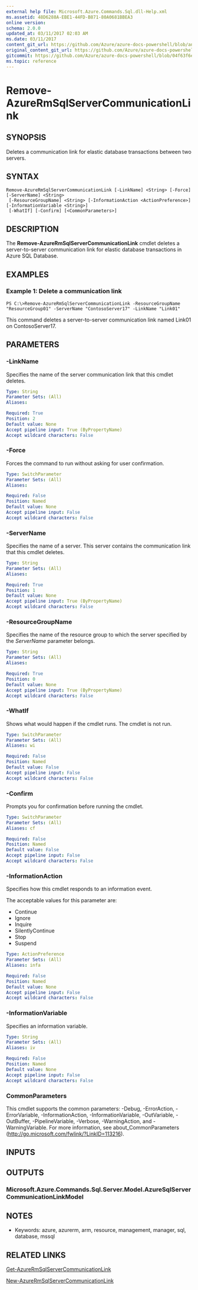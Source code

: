 ```yaml
---
external help file: Microsoft.Azure.Commands.Sql.dll-Help.xml
ms.assetid: 48D6288A-EBE1-44FD-B871-80A0681BBEA3
online version:
schema: 2.0.0
updated_at: 03/11/2017 02:03 AM
ms.date: 03/11/2017
content_git_url: https://github.com/Azure/azure-docs-powershell/blob/anne052617/azureps-cmdlets-docs/ResourceManager/AzureRM.Sql/v2.7.0/Remove-AzureRmSqlServerCommunicationLink.md
original_content_git_url: https://github.com/Azure/azure-docs-powershell/blob/anne052617/azureps-cmdlets-docs/ResourceManager/AzureRM.Sql/v2.7.0/Remove-AzureRmSqlServerCommunicationLink.md
gitcommit: https://github.com/Azure/azure-docs-powershell/blob/04f63f6e685743ace2c57eb157574e34e8610b1c
ms.topic: reference
---
```


# Remove-AzureRmSqlServerCommunicationLink

## SYNOPSIS
Deletes a communication link for elastic database transactions between two servers.

## SYNTAX

```
Remove-AzureRmSqlServerCommunicationLink [-LinkName] <String> [-Force] [-ServerName] <String>
 [-ResourceGroupName] <String> [-InformationAction <ActionPreference>] [-InformationVariable <String>]
 [-WhatIf] [-Confirm] [<CommonParameters>]
```

## DESCRIPTION
The **Remove-AzureRmSqlServerCommunicationLink** cmdlet deletes a server-to-server communication link for elastic database transactions in Azure SQL Database.

## EXAMPLES

### Example 1: Delete a communication link
```
PS C:\>Remove-AzureRmSqlServerCommunicationLink -ResourceGroupName "ResourceGroup01" -ServerName "ContosoServer17" -LinkName "Link01"
```

This command deletes a server-to-server communication link named Link01 on ContosoServer17.

## PARAMETERS

### -LinkName
Specifies the name of the server communication link that this cmdlet deletes.

```yaml
Type: String
Parameter Sets: (All)
Aliases: 

Required: True
Position: 2
Default value: None
Accept pipeline input: True (ByPropertyName)
Accept wildcard characters: False
```

### -Force
Forces the command to run without asking for user confirmation.

```yaml
Type: SwitchParameter
Parameter Sets: (All)
Aliases: 

Required: False
Position: Named
Default value: None
Accept pipeline input: False
Accept wildcard characters: False
```

### -ServerName
Specifies the name of a server.
This server contains the communication link that this cmdlet deletes.

```yaml
Type: String
Parameter Sets: (All)
Aliases: 

Required: True
Position: 1
Default value: None
Accept pipeline input: True (ByPropertyName)
Accept wildcard characters: False
```

### -ResourceGroupName
Specifies the name of the resource group to which the server specified by the *ServerName* parameter belongs.

```yaml
Type: String
Parameter Sets: (All)
Aliases: 

Required: True
Position: 0
Default value: None
Accept pipeline input: True (ByPropertyName)
Accept wildcard characters: False
```

### -WhatIf
Shows what would happen if the cmdlet runs.
The cmdlet is not run.

```yaml
Type: SwitchParameter
Parameter Sets: (All)
Aliases: wi

Required: False
Position: Named
Default value: False
Accept pipeline input: False
Accept wildcard characters: False
```

### -Confirm
Prompts you for confirmation before running the cmdlet.

```yaml
Type: SwitchParameter
Parameter Sets: (All)
Aliases: cf

Required: False
Position: Named
Default value: False
Accept pipeline input: False
Accept wildcard characters: False
```

### -InformationAction
Specifies how this cmdlet responds to an information event.

The acceptable values for this parameter are:

- Continue
- Ignore
- Inquire
- SilentlyContinue
- Stop
- Suspend

```yaml
Type: ActionPreference
Parameter Sets: (All)
Aliases: infa

Required: False
Position: Named
Default value: None
Accept pipeline input: False
Accept wildcard characters: False
```

### -InformationVariable
Specifies an information variable.

```yaml
Type: String
Parameter Sets: (All)
Aliases: iv

Required: False
Position: Named
Default value: None
Accept pipeline input: False
Accept wildcard characters: False
```

### CommonParameters
This cmdlet supports the common parameters: -Debug, -ErrorAction, -ErrorVariable, -InformationAction, -InformationVariable, -OutVariable, -OutBuffer, -PipelineVariable, -Verbose, -WarningAction, and -WarningVariable. For more information, see about_CommonParameters (http://go.microsoft.com/fwlink/?LinkID=113216).

## INPUTS

## OUTPUTS

### Microsoft.Azure.Commands.Sql.Server.Model.AzureSqlServerCommunicationLinkModel

## NOTES
* Keywords: azure, azurerm, arm, resource, management, manager, sql, database, mssql

## RELATED LINKS

[Get-AzureRmSqlServerCommunicationLink](./Get-AzureRmSqlServerCommunicationLink.md)

[New-AzureRmSqlServerCommunicationLink](./New-AzureRmSqlServerCommunicationLink.md)


